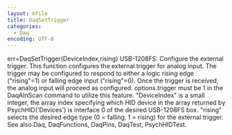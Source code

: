 ```yaml
---
layout: mfile
title: DaqSetTrigger
categories:
  - Daq
encoding: UTF-8
---
```


err=DaqSetTrigger(DeviceIndex,rising)
USB-1208FS: Configure the external trigger. This function configures the
external trigger for analog input. The trigger may be configured to
respond to either a logic rising edge ("rising"=1) or falling edge input
("rising"=0). Once the trigger is received, the analog input will proceed
as configured. options.trigger must be 1 in the DaqAInScan command
to utilize this feature.
"DeviceIndex" is a small integer, the array index specifying which HID
        device in the array returned by PsychHID('Devices') is interface
        0 of the desired USB-1208FS box.
"rising" selects the desired edge type (0 = falling, 1 = rising) for the
        external trigger.
See also Daq, DaqFunctions, DaqPins, DaqTest, PsychHIDTest.